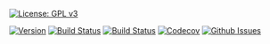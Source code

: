 <a href="https://www.gnu.org/licenses/gpl-3.0" target="_blank">![License: GPL v3](https://img.shields.io/badge/License-GPLv3-blue.svg)</a>

<a href="https://github.com/harith-alsafi/mcpp/releases" target="_blank">![Version](https://badge.fury.io/gh/boost-ext%2Fsml.svg)</a>
<a href="https://travis-ci.org/boost-ext/sml" target="_blank">![Build Status](https://img.shields.io/travis/boost-ext/sml/master.svg?label=linux/osx)</a>
<a href="https://ci.appveyor.com/project/boost-ext/sml" target="_blank">![Build Status](https://img.shields.io/appveyor/ci/boost-ext/sml/master.svg?label=windows)</a>
<a href="https://codecov.io/gh/boost-ext/sml" target="_blank">![Codecov](https://codecov.io/gh/boost-ext/sml/branch/master/graph/badge.svg)</a>
<a href="https://github.com/harith-alsafi/mcpp/issues" target="_blank">![Github Issues](https://img.shields.io/github/issues/boost-ext/sml.svg)</a>
